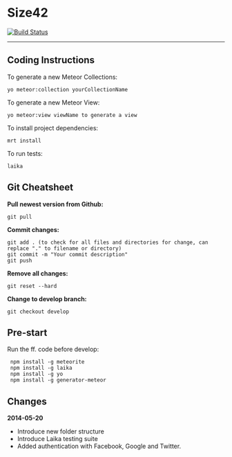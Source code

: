 Size42
======
[![Build Status](https://travis-ci.org/ducdigital/Size42.svg?branch=develop)](https://travis-ci.org/ducdigital/Size42)
_____

Coding Instructions
--------------------
To generate a new Meteor Collections:
```shell
yo meteor:collection yourCollectionName
```

To generate a new Meteor View:
```shell
yo meteor:view viewName to generate a view
```

To install project dependencies:
```shell
mrt install
```

To run tests:
```shell
laika
```

Git Cheatsheet
---------------
**Pull newest version from Github:**
```shell
git pull
```

**Commit changes:**
```shell
git add . (to check for all files and directories for change, can replace "." to filename or directory)
git commit -m "Your commit description"
git push
```

**Remove all changes:**
```shell
git reset --hard
```

**Change to develop branch:**
```shell
git checkout develop
```

Pre-start
---------
Run the ff. code before develop:
```shell
 npm install -g meteorite
 npm install -g laika 
 npm install -g yo
 npm install -g generator-meteor
```

Changes
-------

__2014-05-20__
- Introduce new folder structure
- Introduce Laika testing suite
- Added authentication with Facebook, Google and Twitter.
